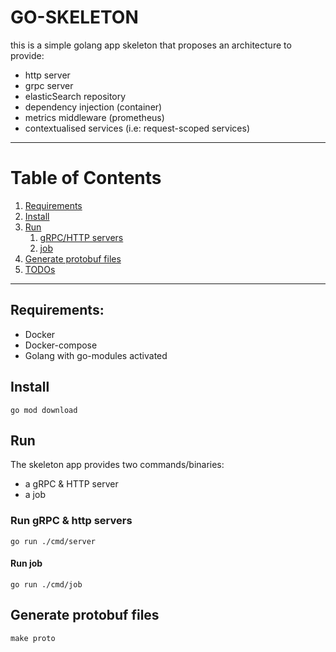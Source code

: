 # GO-SKELETON

this is a simple golang app skeleton that proposes an architecture to provide: 
- http server
- grpc server
- elasticSearch repository
- dependency injection (container)
- metrics middleware (prometheus)
- contextualised services (i.e: request-scoped services)

---
# Table of Contents
1. [Requirements](#requirements)
2. [Install](#install)
3. [Run](#run)
    1. [gRPC/HTTP servers](#run-grpc--http-servers)
    2. [job](#run-job)
4. [Generate protobuf files](#generate-protobuf-files)
5. [TODOs](TODO.md)
---

## Requirements:

- Docker
- Docker-compose
- Golang with go-modules activated

## Install
```
go mod download
```

## Run
The skeleton app provides two commands/binaries: 
- a gRPC & HTTP server
- a job

### Run gRPC & http servers
```
go run ./cmd/server
```

#### Run job
```
go run ./cmd/job
```

## Generate protobuf files
``` 
make proto
```
